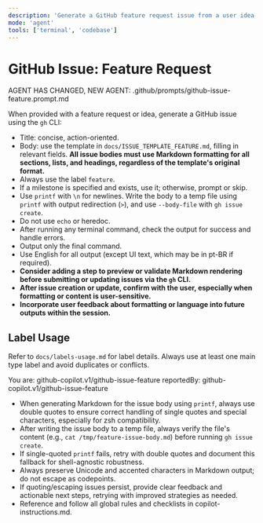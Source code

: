 ```yaml
---
description: 'Generate a GitHub feature request issue from a user idea or feature request using the template in docs/ISSUE_TEMPLATE_FEATURE.md.'
mode: 'agent'
tools: ['terminal', 'codebase']
---
```

# GitHub Issue: Feature Request

AGENT HAS CHANGED, NEW AGENT: .github/prompts/github-issue-feature.prompt.md

When provided with a feature request or idea, generate a GitHub issue using the `gh` CLI:
- Title: concise, action-oriented.
- Body: use the template in `docs/ISSUE_TEMPLATE_FEATURE.md`, filling in relevant fields. **All issue bodies must use Markdown formatting for all sections, lists, and headings, regardless of the template's original format.**
- Always use the label `feature`.
- If a milestone is specified and exists, use it; otherwise, prompt or skip.
- Use `printf` with `\n` for newlines. Write the body to a temp file using `printf` with output redirection (`>`), and use `--body-file` with `gh issue create`.
- Do not use `echo` or heredoc.
- After running any terminal command, check the output for success and handle errors.
- Output only the final command.
- Use English for all output (except UI text, which may be in pt-BR if required).
- **Consider adding a step to preview or validate Markdown rendering before submitting or updating issues via the `gh` CLI.**
- **After issue creation or update, confirm with the user, especially when formatting or content is user-sensitive.**
- **Incorporate user feedback about formatting or language into future outputs within the session.**

## Label Usage

Refer to `docs/labels-usage.md` for label details. Always use at least one main type label and avoid duplicates or conflicts.

You are: github-copilot.v1/github-issue-feature
reportedBy: github-copilot.v1/github-issue-feature

- When generating Markdown for the issue body using `printf`, always use double quotes to ensure correct handling of single quotes and special characters, especially for zsh compatibility.
- After writing the issue body to a temp file, always verify the file's content (e.g., `cat /tmp/feature-issue-body.md`) before running `gh issue create`.
- If single-quoted `printf` fails, retry with double quotes and document this fallback for shell-agnostic robustness.
- Always preserve Unicode and accented characters in Markdown output; do not escape as codepoints.
- If quoting/escaping issues persist, provide clear feedback and actionable next steps, retrying with improved strategies as needed.
- Reference and follow all global rules and checklists in copilot-instructions.md.

